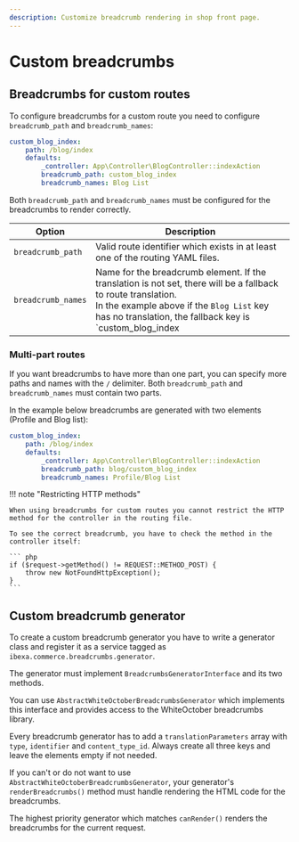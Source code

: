 ```yaml
---
description: Customize breadcrumb rendering in shop front page.
---
```


# Custom breadcrumbs

## Breadcrumbs for custom routes

To configure breadcrumbs for a custom route you need to configure `breadcrumb_path` and `breadcrumb_names`:

``` yaml hl_lines="5 6"
custom_blog_index:
    path: /blog/index
    defaults:
        _controller: App\Controller\BlogController::indexAction
        breadcrumb_path: custom_blog_index
        breadcrumb_names: Blog List
```

Both `breadcrumb_path` and `breadcrumb_names` must be configured for the breadcrumbs to render correctly.

|Option|Description|
|--- |--- |
|`breadcrumb_path`|Valid route identifier which exists in at least one of the routing YAML files.|
|`breadcrumb_names`|Name for the breadcrumb element. If the translation is not set, there will be a fallback to route translation.</br>In the example above if the `Blog List` key has no translation, the fallback key is `custom_blog_index|breadcrumb`.|

### Multi-part routes

If you want breadcrumbs to have more than one part, you can specify more paths and names with the `/` delimiter.
Both `breadcrumb_path` and `breadcrumb_names` must contain two parts.

In the example below breadcrumbs are generated with two elements (Profile and Blog list):

``` yaml hl_lines="5 6"
custom_blog_index:
    path: /blog/index
    defaults:
        _controller: App\Controller\BlogController::indexAction
        breadcrumb_path: blog/custom_blog_index
        breadcrumb_names: Profile/Blog List
```

!!! note "Restricting HTTP methods"

    When using breadcrumbs for custom routes you cannot restrict the HTTP method for the controller in the routing file.

    To see the correct breadcrumb, you have to check the method in the controller itself:

    ``` php
    if ($request->getMethod() != REQUEST::METHOD_POST) {
        throw new NotFoundHttpException();
    }
    ```

## Custom breadcrumb generator

To create a custom breadcrumb generator you have to write a generator class and register it as a service tagged as `ibexa.commerce.breadcrumbs.generator`.

The generator must implement `BreadcrumbsGeneratorInterface` and its two methods.

You can use `AbstractWhiteOctoberBreadcrumbsGenerator`
which implements this interface and provides access to the WhiteOctober breadcrumbs library.

Every breadcrumb generator has to add a `translationParameters` array with `type`, `identifier` and `content_type_id`.
Always create all three keys and leave the elements empty if not needed.

If you can't or do not want to use `AbstractWhiteOctoberBreadcrumbsGenerator`,
your generator's `renderBreadcrumbs()` method must handle rendering the HTML code for the breadcrumbs.

The highest priority generator which matches `canRender()` renders the breadcrumbs for the current request.
